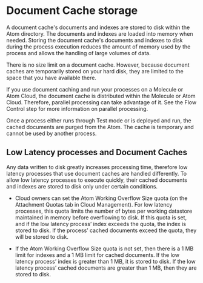 # Document Cache storage

<head>
  <meta name="guidename" content="Integration"/>
  <meta name="context" content="GUID-90d14a43-4624-4a6b-8899-7e85ae194c7b"/>
</head>


A document cache's documents and indexes are stored to disk within the Atom directory. The documents and indexes are loaded into memory when needed. Storing the document cache's documents and indexes to disk during the process execution reduces the amount of memory used by the process and allows the handling of large volumes of data.

There is no size limit on a document cache. However, because document caches are temporarily stored on your hard disk, they are limited to the space that you have available there.

If you use document caching and run your processes on a Molecule or Atom Cloud, the document cache is distributed within the Molecule or Atom Cloud. Therefore, parallel processing can take advantage of it. See the Flow Control step for more information on parallel processing.

Once a process either runs through Test mode or is deployed and run, the cached documents are purged from the Atom. The cache is temporary and cannot be used by another process.

## Low Latency processes and Document Caches

Any data written to disk greatly increases processing time, therefore low latency processes that use document caches are handled differently. To allow low latency processes to execute quickly, their cached documents and indexes are stored to disk only under certain conditions.

-   Cloud owners can set the Atom Working Overflow Size quota \(on the Attachment Quotas tab in Cloud Management\). For low latency processes, this quota limits the number of bytes per working datastore maintained in memory before overflowing to disk. If this quota is set, and if the low latency process’ index exceeds the quota, the index is stored to disk. If the process’ cached documents exceed the quota, they will be stored to disk.

-   If the Atom Working Overflow Size quota is not set, then there is a 1 MB limit for indexes and a 1 MB limit for cached documents. If the low latency process’ index is greater than 1 MB, it is stored to disk. If the low latency process’ cached documents are greater than 1 MB, then they are stored to disk.